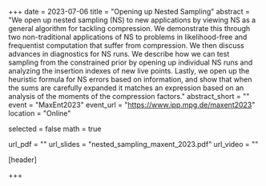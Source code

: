 +++
date = 2023-07-06
title = "Opening up Nested Sampling"
abstract = "We open up nested sampling (NS) to new applications by viewing NS as a general algorithm for tackling compression. We demonstrate this through two non-traditional applications of NS to problems in likelihood-free and frequentist computation that suffer from compression. We then discuss advances in diagnostics for NS runs. We describe how we can test sampling from the constrained prior by opening up individual NS runs and analyzing the insertion indexes of new live points. Lastly, we open up the heuristic formula for NS errors based on information, and show that when the sums are carefully expanded it matches an expression based on an analysis of the moments of the compression factors."
abstract_short = ""
event = "MaxEnt2023"
event_url = "https://www.ipp.mpg.de/maxent2023"
location = "Online"

selected = false
math = true

url_pdf = ""
url_slides = "nested_sampling_maxent_2023.pdf"
url_video = ""

[header]

+++
